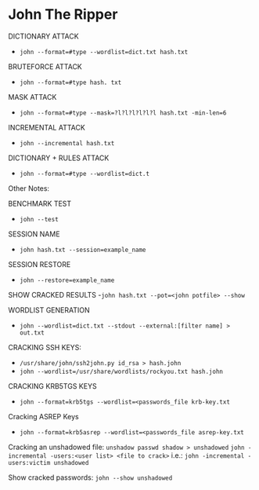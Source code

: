 # John The Ripper


DICTIONARY ATTACK
- `john --format=#type --wordlist=dict.txt hash.txt`

BRUTEFORCE ATTACK
- `john --format=#type hash. txt`

MASK ATTACK
- `john --format=#type --mask=?l?l?l?l?l?l hash.txt -min-len=6`

INCREMENTAL ATTACK
- `john --incremental hash.txt`

DICTIONARY + RULES ATTACK
- `john --format=#type --wordlist=dict.t`


Other Notes:

BENCHMARK TEST
- `john --test`

SESSION NAME
- `john hash.txt --session=example_name`

SESSION RESTORE
- `john --restore=example_name`

SHOW CRACKED RESULTS
-`john hash.txt --pot=<john potfile> --show`

WORDLIST GENERATION
- `john --wordlist=dict.txt --stdout --external:[filter name] > out.txt`

CRACKING SSH KEYS:

- `/usr/share/john/ssh2john.py id_rsa > hash.john`
- `john --wordlist=/usr/share/wordlists/rockyou.txt hash.john`

CRACKING KRB5TGS KEYS

- `john --format=krb5tgs --wordlist=<passwords_file krb-key.txt`

Cracking ASREP Keys

- `john --format=krb5asrep --wordlist=<passwords_file asrep-key.txt`

Cracking an unshadowed file:
 `unshadow passwd shadow > unshadowed`
 `john -incremental -users:<user list> <file to crack>`
 i.e.:
 `john -incremental -users:victim unshadowed`

Show cracked passwords:
`john --show unshadowed`